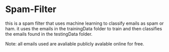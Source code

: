 # Spam-Filter

this is a spam filter that uses machine learning to classify emails as spam or ham. it uses the emails in the trainingData folder to train and then classifies the emails found in the testingData folder.

Note: all emails used are avaliable publicly avalable online for free.
